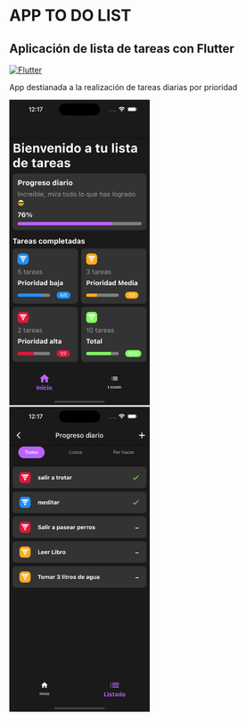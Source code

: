 # APP TO DO LIST 
## Aplicación de lista de tareas con Flutter


[![Flutter](https://img.shields.io/badge/Flutter-3.3.10-blue)](https://flutter.dev/)

App destianada a la realización de tareas diarias por prioridad

<a href="./preview.png"><img src="./preview/homepreview.png" style="width:50%;"/></a>
<a href="./preview.png"><img src="./preview/listpagepreview.png" style="width:50%;"/></a>

